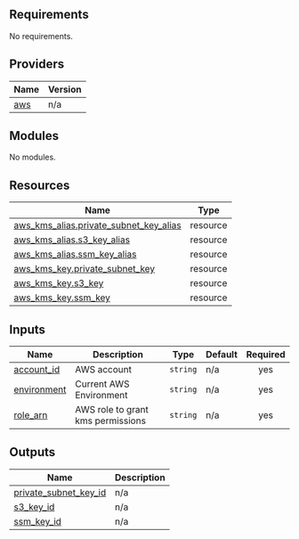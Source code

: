 <!-- BEGIN_TF_DOCS -->
## Requirements

No requirements.

## Providers

| Name | Version |
|------|---------|
| <a name="provider_aws"></a> [aws](#provider\_aws) | n/a |

## Modules

No modules.

## Resources

| Name | Type |
|------|------|
| [aws_kms_alias.private_subnet_key_alias](https://registry.terraform.io/providers/hashicorp/aws/latest/docs/resources/kms_alias) | resource |
| [aws_kms_alias.s3_key_alias](https://registry.terraform.io/providers/hashicorp/aws/latest/docs/resources/kms_alias) | resource |
| [aws_kms_alias.ssm_key_alias](https://registry.terraform.io/providers/hashicorp/aws/latest/docs/resources/kms_alias) | resource |
| [aws_kms_key.private_subnet_key](https://registry.terraform.io/providers/hashicorp/aws/latest/docs/resources/kms_key) | resource |
| [aws_kms_key.s3_key](https://registry.terraform.io/providers/hashicorp/aws/latest/docs/resources/kms_key) | resource |
| [aws_kms_key.ssm_key](https://registry.terraform.io/providers/hashicorp/aws/latest/docs/resources/kms_key) | resource |

## Inputs

| Name | Description | Type | Default | Required |
|------|-------------|------|---------|:--------:|
| <a name="input_account_id"></a> [account\_id](#input\_account\_id) | AWS account | `string` | n/a | yes |
| <a name="input_environment"></a> [environment](#input\_environment) | Current AWS Environment | `string` | n/a | yes |
| <a name="input_role_arn"></a> [role\_arn](#input\_role\_arn) | AWS role to grant kms permissions | `string` | n/a | yes |

## Outputs

| Name | Description |
|------|-------------|
| <a name="output_private_subnet_key_arn"></a> [private\_subnet\_key\_id](#output\_private\_subnet\_key\_id) | n/a |
| <a name="output_s3_key_arn"></a> [s3\_key\_id](#output\_s3\_key\_id) | n/a |
| <a name="output_ssm_key_arn"></a> [ssm\_key\_id](#output\_ssm\_key\_id) | n/a |
<!-- END_TF_DOCS -->